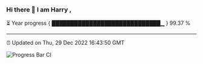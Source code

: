 ### Hi there 👋 I am Harry , 

⏳ Year progress { █████████████████████████████▁ } 99.37 %

---

⏰ Updated on Thu, 29 Dec 2022 16:43:50 GMT

![Progress Bar CI](https://github.com/duykhang68/duykhang68/workflows/Progress%20Bar%20CI/badge.svg)
